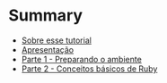 # Summary

* [Sobre esse tutorial](README.md)
* [Apresentação](chapter1.md)
* [Parte 1 - Preparando o ambiente](parte_1.md)
* [Parte 2 - Conceitos básicos de Ruby](parte_2.md)

